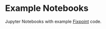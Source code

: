 # Example Notebooks

Jupyter Notebooks with example [Fixpoint][fixpoint-repo] code.

[fixpoint-repo]: https://github.com/gofixpoint/fixpoint/
